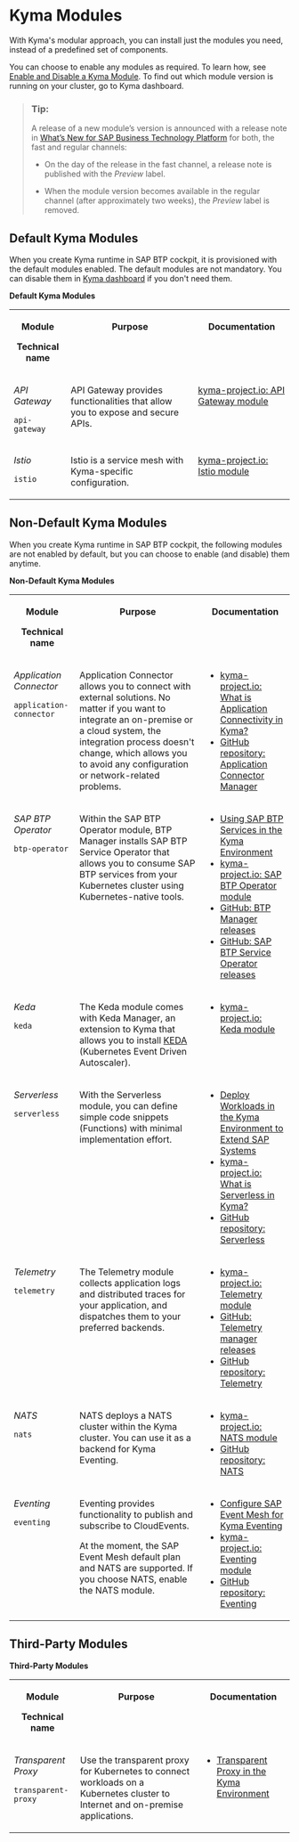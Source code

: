 <!-- loio0dda141a58d54f29a860a4b3164bf4a9 -->

# Kyma Modules

With Kyma's modular approach, you can install just the modules you need, instead of a predefined set of components.



You can choose to enable any modules as required. To learn how, see [Enable and Disable a Kyma Module](../50-administration-and-ops/enable-and-disable-a-kyma-module-1b548e9.md#loio1b548e9ad4744b978b8b595288b0cb5c). To find out which module version is running on your cluster, go to Kyma dashboard.

> ### Tip:  
> A release of a new module’s version is announced with a release note in [What’s New for SAP Business Technology Platform](https://help.sap.com/whats-new/cf0cb2cb149647329b5d02aa96303f56?locale=en-US&version=Cloud) for both, the fast and regular channels:
> 
> -   On the day of the release in the fast channel, a release note is published with the *Preview* label.
> 
> -   When the module version becomes available in the regular channel \(after approximately two weeks\), the *Preview* label is removed.



<a name="loio0dda141a58d54f29a860a4b3164bf4a9__section_y2m_kzd_nzb"/>

## Default Kyma Modules

When you create Kyma runtime in SAP BTP cockpit, it is provisioned with the default modules enabled. The default modules are not mandatory. You can disable them in [Kyma dashboard](https://dashboard.kyma.cloud.sap/clusters) if you don't need them.

**Default Kyma Modules**


<table>
<tr>
<th valign="top">

Module

Technical name

</th>
<th valign="top">

Purpose

</th>
<th valign="top">

Documentation

</th>
</tr>
<tr>
<td valign="top">

*API Gateway*

`api-gateway`

</td>
<td valign="top">

API Gateway provides functionalities that allow you to expose and secure APIs.

</td>
<td valign="top">

[kyma-project.io: API Gateway module](https://kyma-project.io/#/api-gateway/user/README)

</td>
</tr>
<tr>
<td valign="top">

*Istio*

`istio`

</td>
<td valign="top">

Istio is a service mesh with Kyma-specific configuration.

</td>
<td valign="top">

[kyma-project.io: Istio module](http://kyma-project.io/#/istio/user/README)

</td>
</tr>
</table>



<a name="loio0dda141a58d54f29a860a4b3164bf4a9__section_zty_yc2_lzb"/>

## Non-Default Kyma Modules

When you create Kyma runtime in SAP BTP cockpit, the following modules are not enabled by default, but you can choose to enable \(and disable\) them anytime.

**Non-Default Kyma Modules**


<table>
<tr>
<th valign="top">

Module

Technical name

</th>
<th valign="top">

Purpose

</th>
<th valign="top">

Documentation

</th>
</tr>
<tr>
<td valign="top">

*Application Connector*

`application-connector`

</td>
<td valign="top">

Application Connector allows you to connect with external solutions. No matter if you want to integrate an on-premise or a cloud system, the integration process doesn't change, which allows you to avoid any configuration or network-related problems.

</td>
<td valign="top">

-   [kyma-project.io: What is Application Connectivity in Kyma?](https://kyma-project.io/#/application-connector-manager/user/README)
-   [GitHub repository: Application Connector Manager](https://github.com/kyma-project/application-connector-manager) 



</td>
</tr>
<tr>
<td valign="top">

*SAP BTP Operator*

`btp-operator`

</td>
<td valign="top">

Within the SAP BTP Operator module, BTP Manager installs SAP BTP Service Operator that allows you to consume SAP BTP services from your Kubernetes cluster using Kubernetes-native tools.

</td>
<td valign="top">

-   [Using SAP BTP Services in the Kyma Environment](../30-development/using-sap-btp-services-in-the-kyma-environment-ea4dd81.md#loioea4dd81e49254dd482d32e3c20f4477a)
-   [kyma-project.io: SAP BTP Operator module](https://kyma-project.io/#/btp-manager/user/README)
-   [GitHub: BTP Manager releases](https://github.com/kyma-project/btp-manager/releases)
-   [GitHub: SAP BTP Service Operator releases](https://github.com/SAP/sap-btp-service-operator/releases)



</td>
</tr>
<tr>
<td valign="top">

*Keda*

`keda`

</td>
<td valign="top">

The Keda module comes with Keda Manager, an extension to Kyma that allows you to install [KEDA](https://keda.sh) \(Kubernetes Event Driven Autoscaler\).

</td>
<td valign="top">

-   [kyma-project.io: Keda module](https://kyma-project.io/#/keda-manager/user/README)



</td>
</tr>
<tr>
<td valign="top">

*Serverless*

`serverless`

</td>
<td valign="top">

With the Serverless module, you can define simple code snippets \(Functions\) with minimal implementation effort.

</td>
<td valign="top">

-   [Deploy Workloads in the Kyma Environment to Extend SAP Systems](../30-development/deploy-workloads-in-the-kyma-environment-to-extend-sap-systems-fe4ba5b.md)
-   [kyma-project.io: What is Serverless in Kyma?](https://kyma-project.io/#/serverless-manager/user/README)
-   [GitHub repository: Serverless](https://github.com/kyma-project/serverless-manager)



</td>
</tr>
<tr>
<td valign="top">

*Telemetry*

`telemetry`

</td>
<td valign="top">

The Telemetry module collects application logs and distributed traces for your application, and dispatches them to your preferred backends.

</td>
<td valign="top">

-   [kyma-project.io: Telemetry module](https://kyma-project.io/#/telemetry-manager/user/README)
-   [GitHub: Telemetry manager releases](https://github.com/kyma-project/telemetry-manager/releases)
-   [GitHub repository: Telemetry](https://github.com/kyma-project/telemetry-manager)



</td>
</tr>
<tr>
<td valign="top">

*NATS*

`nats`

</td>
<td valign="top">

NATS deploys a NATS cluster within the Kyma cluster. You can use it as a backend for Kyma Eventing.

</td>
<td valign="top">

-   [kyma-project.io: NATS module](https://kyma-project.io/#/nats-manager/user/README)
-   [GitHub repository: NATS](https://github.com/kyma-project/nats-manager)



</td>
</tr>
<tr>
<td valign="top">

*Eventing*

`eventing`

</td>
<td valign="top">

Eventing provides functionality to publish and subscribe to CloudEvents.

At the moment, the SAP Event Mesh default plan and NATS are supported. If you choose NATS, enable the NATS module.

</td>
<td valign="top">

-   [Configure SAP Event Mesh for Kyma Eventing](../30-development/configure-sap-event-mesh-for-kyma-eventing-407d126.md)
-   [kyma-project.io: Eventing module](https://kyma-project.io/#/eventing-manager/user/README)
-   [GitHub repository: Eventing](https://github.com/kyma-project/eventing-manager) 



</td>
</tr>
</table>



<a name="loio0dda141a58d54f29a860a4b3164bf4a9__section_jcm_gyz_jxb"/>

## Third-Party Modules

**Third-Party Modules**


<table>
<tr>
<th valign="top">

Module

Technical name

</th>
<th valign="top">

Purpose

</th>
<th valign="top">

Documentation

</th>
</tr>
<tr>
<td valign="top">

*Transparent Proxy*

`transparent-proxy`

</td>
<td valign="top">

Use the transparent proxy for Kubernetes to connect workloads on a Kubernetes cluster to Internet and on-premise applications.

</td>
<td valign="top">

-   [Transparent Proxy in the Kyma Environment](https://help.sap.com/docs/connectivity/sap-btp-connectivity-cf/transparent-proxy-in-kyma-environment?version=Cloud)



</td>
</tr>
</table>



